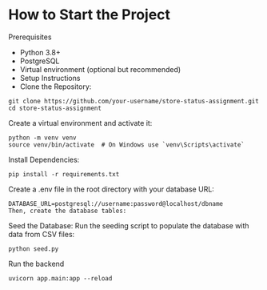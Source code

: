 # How to Start the Project
Prerequisites
 - Python 3.8+
 - PostgreSQL
 - Virtual environment (optional but recommended)
 - Setup Instructions
 - Clone the Repository:

```
git clone https://github.com/your-username/store-status-assignment.git
cd store-status-assignment
```

Create a virtual environment and activate it:

```
python -m venv venv
source venv/bin/activate  # On Windows use `venv\Scripts\activate`

```
Install Dependencies:
```
pip install -r requirements.txt
```
Create a .env file in the root directory with your database URL:

```
DATABASE_URL=postgresql://username:password@localhost/dbname
Then, create the database tables:
```

Seed the Database:
Run the seeding script to populate the database with data from CSV files:

```
python seed.py
```

Run the backend

```
uvicorn app.main:app --reload
```
